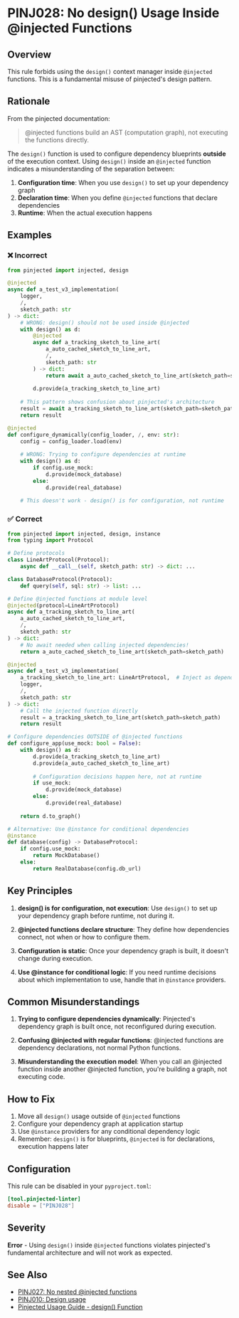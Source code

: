 # PINJ028: No design() Usage Inside @injected Functions

## Overview

This rule forbids using the `design()` context manager inside `@injected` functions. This is a fundamental misuse of pinjected's design pattern.

## Rationale

From the pinjected documentation:

> @injected functions build an AST (computation graph), not executing the functions directly.

The `design()` function is used to configure dependency blueprints **outside** of the execution context. Using `design()` inside an `@injected` function indicates a misunderstanding of the separation between:

1. **Configuration time**: When you use `design()` to set up your dependency graph
2. **Declaration time**: When you define `@injected` functions that declare dependencies
3. **Runtime**: When the actual execution happens

## Examples

### ❌ Incorrect

```python
from pinjected import injected, design

@injected
async def a_test_v3_implementation(
    logger,
    /,
    sketch_path: str
) -> dict:
    # WRONG: design() should not be used inside @injected
    with design() as d:
        @injected
        async def a_tracking_sketch_to_line_art(
            a_auto_cached_sketch_to_line_art,
            /,
            sketch_path: str
        ) -> dict:
            return await a_auto_cached_sketch_to_line_art(sketch_path=sketch_path)
        
        d.provide(a_tracking_sketch_to_line_art)
    
    # This pattern shows confusion about pinjected's architecture
    result = await a_tracking_sketch_to_line_art(sketch_path=sketch_path)
    return result

@injected
def configure_dynamically(config_loader, /, env: str):
    config = config_loader.load(env)
    
    # WRONG: Trying to configure dependencies at runtime
    with design() as d:
        if config.use_mock:
            d.provide(mock_database)
        else:
            d.provide(real_database)
    
    # This doesn't work - design() is for configuration, not runtime
```

### ✅ Correct

```python
from pinjected import injected, design, instance
from typing import Protocol

# Define protocols
class LineArtProtocol(Protocol):
    async def __call__(self, sketch_path: str) -> dict: ...

class DatabaseProtocol(Protocol):
    def query(self, sql: str) -> list: ...

# Define @injected functions at module level
@injected(protocol=LineArtProtocol)
async def a_tracking_sketch_to_line_art(
    a_auto_cached_sketch_to_line_art,
    /,
    sketch_path: str
) -> dict:
    # No await needed when calling injected dependencies!
    return a_auto_cached_sketch_to_line_art(sketch_path=sketch_path)

@injected
async def a_test_v3_implementation(
    a_tracking_sketch_to_line_art: LineArtProtocol,  # Inject as dependency
    logger,
    /,
    sketch_path: str
) -> dict:
    # Call the injected function directly
    result = a_tracking_sketch_to_line_art(sketch_path=sketch_path)
    return result

# Configure dependencies OUTSIDE of @injected functions
def configure_app(use_mock: bool = False):
    with design() as d:
        d.provide(a_tracking_sketch_to_line_art)
        d.provide(a_auto_cached_sketch_to_line_art)
        
        # Configuration decisions happen here, not at runtime
        if use_mock:
            d.provide(mock_database)
        else:
            d.provide(real_database)
    
    return d.to_graph()

# Alternative: Use @instance for conditional dependencies
@instance
def database(config) -> DatabaseProtocol:
    if config.use_mock:
        return MockDatabase()
    else:
        return RealDatabase(config.db_url)
```

## Key Principles

1. **design() is for configuration, not execution**: Use `design()` to set up your dependency graph before runtime, not during it.

2. **@injected functions declare structure**: They define how dependencies connect, not when or how to configure them.

3. **Configuration is static**: Once your dependency graph is built, it doesn't change during execution.

4. **Use @instance for conditional logic**: If you need runtime decisions about which implementation to use, handle that in `@instance` providers.

## Common Misunderstandings

1. **Trying to configure dependencies dynamically**: Pinjected's dependency graph is built once, not reconfigured during execution.

2. **Confusing @injected with regular functions**: @injected functions are dependency declarations, not normal Python functions.

3. **Misunderstanding the execution model**: When you call an @injected function inside another @injected function, you're building a graph, not executing code.

## How to Fix

1. Move all `design()` usage outside of `@injected` functions
2. Configure your dependency graph at application startup
3. Use `@instance` providers for any conditional dependency logic
4. Remember: `design()` is for blueprints, `@injected` is for declarations, execution happens later

## Configuration

This rule can be disabled in your `pyproject.toml`:

```toml
[tool.pinjected-linter]
disable = ["PINJ028"]
```

## Severity

**Error** - Using `design()` inside `@injected` functions violates pinjected's fundamental architecture and will not work as expected.

## See Also

- [PINJ027: No nested @injected functions](./pinj027_no_nested_injected.md)
- [PINJ010: Design usage](./pinj010_design_usage.md)
- [Pinjected Usage Guide - design() Function](https://github.com/pinjected/pinjected/blob/main/docs/how_to_use_pinjected.md)